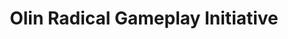 ---
link: 'http://gameplayinitiative.tumblr.com/'
link_text: to the blog!
img: gameplay_initiative.png
dark: true
title: Olin Radical Gameplay Initiative
collaborators:
  - Cypress Frankenfeld
tagline: playful experiments
roles:
  - Design
  - Prototyping
---